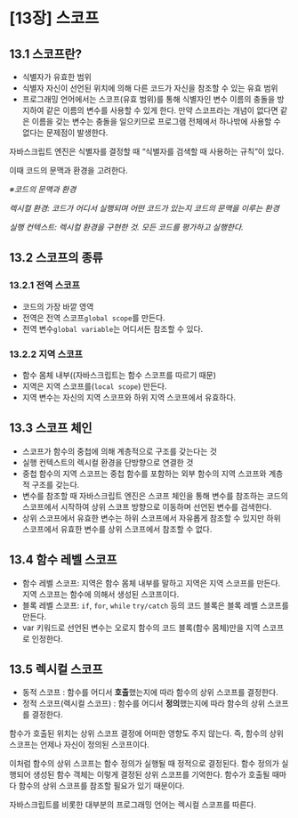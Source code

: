 # [13장] 스코프

## 13.1 스코프란?

- 식별자가 유효한 범위
- 식별자 자신이 선언된 위치에 의해 다른 코드가 자신을 참조할 수 있는 유효 범위
- 프로그래밍 언어에서는 스코프(유효 범위)를 통해 식별자인 변수 이름의 충돌을 방지하여 같은 이름의 변수를 사용할 수 있게 한다. 만약 스코프라는 개념이 없다면 같은 이름을 갖는 변수는 충돌을 일으키므로 프로그램 전체에서 하나밖에 사용할 수 없다는 문제점이 발생한다.

자바스크립트 엔진은 식별자를 결정할 때 “식별자를 검색할 때 사용하는 규칙”이 있다.

이때 코드의 문맥과 환경을 고려한다.

*※코드의 문맥과 환경*

*렉시컬 환경: 코드가 어디서 실행되며 어떤 코드가 있는지 코드의 문맥을 이루는 환경*

*실행 컨텍스트: 렉시컬 환경을 구현한 것. 모든 코드를 평가하고 실행한다.*

## 13.2 스코프의 종류

### 13.2.1 전역 스코프

- 코드의 가장 바깥 영역
- 전역은 전역 스코프`global scope`를 만든다.
- 전역 변수`global variable`는 어디서든 참조할 수 있다.

### 13.2.2 지역 스코프

- 함수 몸체 내부((자바스크립트는 함수 스코프를 따르기 때문)
- 지역은 지역 스코프를(`local scope`) 만든다.
- 지역 변수는 자신의 지역 스코프와 하위 지역 스코프에서 유효하다.

## 13.3 스코프 체인

- 스코프가 함수의 중첩에 의해 계층적으로 구조를 갖는다는 것
- 실행 컨텍스트의 렉시컬 환경을 단방향으로 연결한 것
- 중첩 함수의 지역 스코프는 중첩 함수를 포함하는 외부 함수의 지역 스코프와 계층적 구조를 갖는다.
- 변수를 참조할 때 자바스크립트 엔진은 스코프 체인을 통해 변수를 참조하는 코드의 스코프에서 시작하여 상위 스코프 방향으로 이동하며 선언된 변수를 검색한다.
- 상위 스코프에서 유효한 변수는 하위 스코프에서 자유롭게 참조할 수 있지만 하위 스코프에서 유효한 변수를 상위 스코프에서 참조할 수 없다.

## 13.4 함수 레벨 스코프

- 함수 레벨 스코프: 지역은 함수 몸체 내부를 말하고 지역은 지역 스코프를 만든다. 지역 스코프는 함수에 의해서 생성된 스코프이다.
- 블록 레벨 스코프: `if`, `for`, `while` `try/catch` 등의 코드 블록은 블록 레벨 스코프를 만든다.
- var 키워드로 선언된 변수는 오로지 함수의 코드 블록(함수 몸체)만을 지역 스코프로 인정한다.

## 13.5 렉시컬 스코프

- 동적 스코프 : 함수를 어디서 **호출**했는지에 따라 함수의 상위 스코프를 결정한다.
- 정적 스코프(렉시컬 스코프) : 함수를 어디서 **정의**했는지에 따라 함수의 상위 스코프를 결정한다.

함수가 호출된 위치는 상위 스코프 결정에 어떠한 영향도 주지 않는다. 즉, 함수의 상위 스코프는 언제나 자신이 정의된 스코프이다.

이처럼 함수의 상위 스코프는 함수 정의가 실행될 때 정적으로 결정된다. 함수 정의가 실행되어 생성된 함수 객체는 이렇게 결정된 상위 스코프를 기억한다. 함수가 호출될 때마다 함수의 상위 스코프를 참조할 필요가 있기 때문이다.

자바스크립트를 비롯한 대부분의 프로그래밍 언어는 렉시컬 스코프를 따른다.